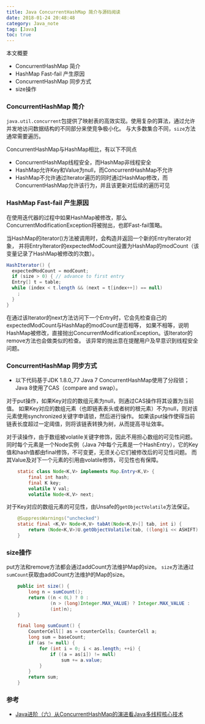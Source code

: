 ```yaml
---
title: Java ConcurrentHashMap 简介与源码阅读
date: 2018-01-24 20:48:48
category: Java_note
tag: [Java]
toc: true
---
```


本文概要
* ConcurrentHashMap 简介
* HashMap Fast-fail 产生原因
* ConcurrentHashMap 同步方式
* size操作

### ConcurrentHashMap 简介
`java.util.concurrent`包提供了映射表的高效实现。使用复杂的算法，通过允许并发地访问数据结构的不同部分来使竞争极小化。
与大多数集合不同，`size`方法通常需要遍历。

ConcurrentHashMap与HashMap相比，有以下不同点

* ConcurrentHashMap线程安全，而HashMap非线程安全
* HashMap允许Key和Value为null，而ConcurrentHashMap不允许
* HashMap不允许通过Iterator遍历的同时通过HashMap修改，而ConcurrentHashMap允许该行为，并且该更新对后续的遍历可见

### HashMap Fast-fail 产生原因
在使用迭代器的过程中如果HashMap被修改，那么ConcurrentModificationException将被抛出，也即Fast-fail策略。

当HashMap的iterator()方法被调用时，会构造并返回一个新的EntryIterator对象，
并将EntryIterator的expectedModCount设置为HashMap的modCount（该变量记录了HashMap被修改的次数）。
```java
HashIterator() {
  expectedModCount = modCount;
  if (size > 0) { // advance to first entry
  Entry[] t = table;
  while (index < t.length && (next = t[index++]) == null)
    ;
  }
}
```
在通过该Iterator的next方法访问下一个Entry时，它会先检查自己的expectedModCount与HashMap的modCount是否相等，
如果不相等，说明HashMap被修改，直接抛出ConcurrentModificationException。该Iterator的remove方法也会做类似的检查。
该异常的抛出意在提醒用户及早意识到线程安全问题。

### ConcurrentHashMap 同步方式
* 以下代码基于JDK 1.8.0_77
Java 7 ConcurrentHashMap使用了分段锁；Java 8使用了CAS（compare and swap）。

对于put操作，如果Key对应的数组元素为null，则通过CAS操作将其设置为当前值。
如果Key对应的数组元素（也即链表表头或者树的根元素）不为null，则对该元素使用synchronized关键字申请锁，然后进行操作。
如果该put操作使得当前链表长度超过一定阈值，则将该链表转换为树，从而提高寻址效率。

对于读操作，由于数组被volatile关键字修饰，因此不用担心数组的可见性问题。
同时每个元素是一个Node实例（Java 7中每个元素是一个HashEntry），它的Key值和hash值都由final修饰，不可变更，无须关心它们被修改后的可见性问题。
而其Value及对下一个元素的引用由volatile修饰，可见性也有保障。
```java
    static class Node<K,V> implements Map.Entry<K,V> {
        final int hash;
        final K key;
        volatile V val;
        volatile Node<K,V> next;
```

对于Key对应的数组元素的可见性，由Unsafe的`getObjectVolatile`方法保证。
```java
    @SuppressWarnings("unchecked")
    static final <K,V> Node<K,V> tabAt(Node<K,V>[] tab, int i) {
        return (Node<K,V>)U.getObjectVolatile(tab, ((long)i << ASHIFT) + ABASE);
    }
```

### size操作
put方法和remove方法都会通过addCount方法维护Map的size。
`size`方法通过`sumCount`获取由addCount方法维护的Map的size。
```java
    public int size() {
        long n = sumCount();
        return ((n < 0L) ? 0 :
                (n > (long)Integer.MAX_VALUE) ? Integer.MAX_VALUE :
                (int)n);
    }

    final long sumCount() {
        CounterCell[] as = counterCells; CounterCell a;
        long sum = baseCount;
        if (as != null) {
            for (int i = 0; i < as.length; ++i) {
                if ((a = as[i]) != null)
                    sum += a.value;
            }
        }
        return sum;
    }
```

### 参考
* [Java进阶（六）从ConcurrentHashMap的演进看Java多线程核心技术](https://www.jianshu.com/p/62b04a773886)

